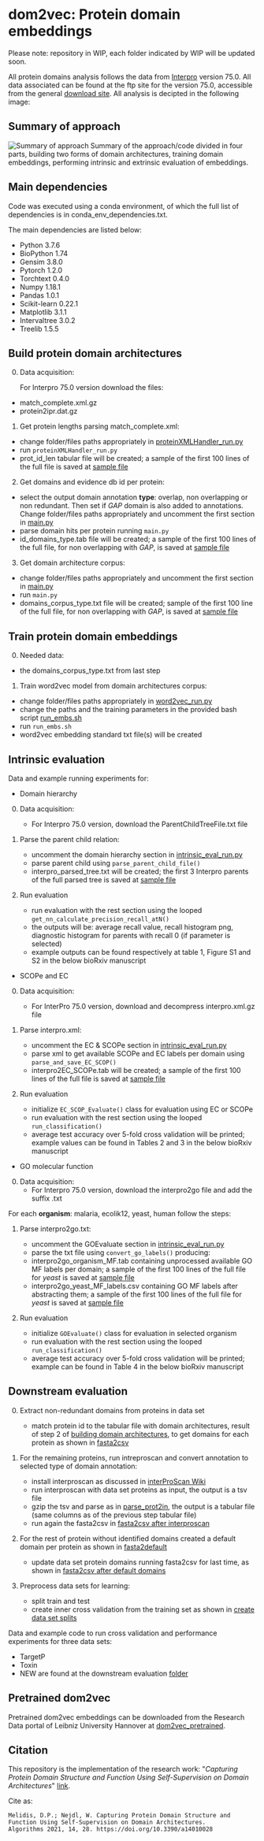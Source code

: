 # dom2vec: Protein domain embeddings
Please note: repository in WIP, each folder indicated by WIP will be updated soon.

All protein domains analysis follows the data from [Interpro](https://www.ebi.ac.uk/interpro/) version 75.0.
All data associated can be found at the ftp site for the version 75.0, accessible from the general [download site](https://www.ebi.ac.uk/interpro/download/).
All analysis is decipted in the following image:

## Summary of approach
![Summary of approach](dom2vec_approach.png "Summary of approach")
Summary of the approach/code divided in four parts, building two forms of domain architectures, training domain embeddings, performing intrinsic and extrinsic evaluation of embeddings.

## Main dependencies
Code was executed using a conda environment, of which the full list of dependencies is in conda_env_dependencies.txt.

The main dependencies are listed below:
* Python 3.7.6
* BioPython 1.74
* Gensim 3.8.0
* Pytorch 1.2.0
* Torchtext 0.4.0
* Numpy 1.18.1
* Pandas 1.0.1
* Scikit-learn 0.22.1
* Matplotlib 3.1.1
* Intervaltree 3.0.2
* Treelib 1.5.5

## Build protein domain architectures
0. Data acquisition:

   For Interpro 75.0 version download the files:
* match_complete.xml.gz
* protein2ipr.dat.gz

1. Get protein lengths parsing match_complete.xml:
* change folder/files paths appropriately in [proteinXMLHandler_run.py](code/proteinXMLHandler_run.py)
* run `proteinXMLHandler_run.py`
* prot_id_len tabular file will be created; a sample of the first 100 lines of the full file is saved at [sample file](domain_architecture_creation/prot_id_len_sample_100.tab)

2. Get domains and evidence db id per protein:
* select the output domain annotation **type**: overlap, non overlapping or non redundant. Then set if *GAP* domain is also added to annotations. 
  Change folder/files paths appropriately and uncomment the first section in [main.py](code/main.py) 
* parse domain hits per protein running `main.py`
* id_domains_type.tab file will be created; a sample of the first 100 lines of the full file, for non overlapping with *GAP*, is saved at [sample file](domain_architecture_creation/id_domains_no_overlap_gap_sample_100.tab)

3. Get domain architecture corpus:
* change folder/files paths appropriately and uncomment the first section in [main.py](code/main.py)
* run `main.py`
* domains_corpus_type.txt file will be created; sample of the first 100 line of the full file, for non overlapping with *GAP*, is saved at [sample file](domain_architecture_creation/domains_corpus_no_overlap_gap_sample_100.txt)

## Train protein domain embeddings
0. Needed data:
* the domains_corpus_type.txt from last step

1. Train word2vec model from domain architectures corpus:
* change folder/files paths appropriately in [word2vec_run.py](code/word2vec_run.py)
* change the paths and the training parameters in the provided bash script [run_embs.sh](domain_embeddings_training/run_embs.sh)
* run `run_embs.sh`
* word2vec embedding standard txt file(s) will be created

## Intrinsic evaluation
Data and example running experiments for:
* Domain hierarchy

0. Data acquisition:
   * For Interpro 75.0 version, download the ParentChildTreeFile.txt file

1. Parse the parent child relation:
   * uncomment the domain hierarchy section in [intrinsic_eval_run.py](code/intrinsic_eval_run.py)
   * parse parent child using `parse_parent_child_file()`
   * interpro_parsed_tree.txt will be created; the first 3 Interpro parents of the full parsed tree is saved at [sample file](intrinsic_evaluation/domain_hierarchy/interpro_parsed_tree_sample_3parents.txt)

2. Run evaluation
   * run evaluation with the rest section using the looped `get_nn_calculate_precision_recall_atN()`
   * the outputs will be: average recall value, recall histogram png, diagnostic histogram for parents with recall 0 (if parameter is selected)
   * example outputs can be found respectively at table 1, Figure S1 and S2 in the below bioRxiv manuscript

* SCOPe and EC
0. Data acquisition:
   * For InterPro 75.0 version, download and decompress interpro.xml.gz file

1. Parse interpro.xml:
   * uncomment the EC & SCOPe section in [intrinsic_eval_run.py](code/intrinsic_eval_run.py)
   * parse xml to get available SCOPe and EC labels per domain using `parse_and_save_EC_SCOP()`
   * interpro2EC_SCOPe.tab will be created; a sample of the first 100 lines of the full file is saved at [sample file](intrinsic_evaluation/SCOPe_EC/interpro2EC_SCOPe_sample_100.tab)

2. Run evaluation
   * initialize `EC_SCOP_Evaluate()` class for evaluation using EC or SCOPe
   * run evaluation with the rest section using the looped `run_classification()`
   * average test accuracy over 5-fold cross validation will be printed; example values can be found in Tables 2 and 3 in the below bioRxiv manuscript

* GO molecular function
0. Data acquisition:
   * For Interpro 75.0 version, download the interpro2go file and add the suffix .txt

For each **organism**: malaria, ecolik12, yeast, human follow the steps:
1. Parse interpro2go.txt:
   * uncomment the GOEvaluate section in [intrinsic_eval_run.py](code/intrinsic_eval_run.py)
   * parse the txt file using `convert_go_labels()` producing:
   * interpro2go_organism_MF.tab containing unprocessed available GO MF labels per domain; a sample of the first 100 lines of the full file for *yeast* is saved at [sample file](intrinsic_evaluation/GO_molecular_function/interpro2go_yeast_MF_sample_100.tab)
   * interpro2go_yeast_MF_labels.csv containing GO MF labels after abstracting them; a sample of the first 100 lines of the full file for *yeast* is saved at [sample file](intrinsic_evaluation/GO_molecular_function/interpro2go_yeast_MF_labels_sample_100.csv)

2. Run evaluation
   * initialize `GOEvaluate()` class for evaluation in selected organism
   * run evaluation with the rest section using the looped `run_classification()`
   * average test accuracy over 5-fold cross validation will be printed; example can be found in Table 4 in the below bioRxiv manuscript
 
## Downstream evaluation
0. Extract non-redundant domains from proteins in data set
   * match protein id to the tabular file with domain architectures, result of step 2 of [building domain architectures](https://github.com/damianosmel/dom2vec#build-protein-domain-architectures),
   to get domains for each protein as shown in [fasta2csv](https://github.com/damianosmel/dom2vec/blob/7a8de7994220d33577b31f74cf37ea5ed675c85b/code/extrinsic_eval_run.py#L253)
1. For the remaining proteins, run intreproscan and convert annotation to selected type of domain annotation:
   * install interproscan as discussed in [interProScan Wiki](https://github.com/ebi-pf-team/interproscan/wiki)
   * run interproscan with data set proteins as input, the output is a tsv file
   * gzip the tsv and parse as in [parse_prot2in](https://github.com/damianosmel/dom2vec/blob/7a8de7994220d33577b31f74cf37ea5ed675c85b/code/main.py#L127), the output is a tabular file (same columns as of the previous step tabular file)
   * run again the fasta2csv in [fasta2csv after interproscan](https://github.com/damianosmel/dom2vec/blob/7a8de7994220d33577b31f74cf37ea5ed675c85b/code/extrinsic_eval_run.py#L258)
2. For the rest of protein without identified domains created a default domain per protein as shown in [fasta2default](https://github.com/damianosmel/dom2vec/blob/7a8de7994220d33577b31f74cf37ea5ed675c85b/code/main.py#L134)
   * update data set protein domains running fasta2csv for last time, as shown in [fasta2csv after default domains](https://github.com/damianosmel/dom2vec/blob/7a8de7994220d33577b31f74cf37ea5ed675c85b/code/extrinsic_eval_run.py#L267)

3. Preprocess data sets for learning:
   * split train and test
   * create inner cross validation from the training set
   as shown in [create data set splits](https://github.com/damianosmel/dom2vec/blob/7a8de7994220d33577b31f74cf37ea5ed675c85b/code/extrinsic_eval_run.py#L277)

Data and example code to run cross validation and performance experiments for three data sets:
* TargetP
* Toxin
* NEW
are found at the downstream evaluation [folder](https://github.com/damianosmel/dom2vec/tree/master/downstream_evaluation)

## Pretrained dom2vec
Pretrained dom2vec embeddings can be downloaded from the Research Data portal of Leibniz University Hannover at [dom2vec_pretrained](https://data.uni-hannover.de/dataset/dom2vec_pretrained).

## Citation
This repository is the implementation of the research work: "*Capturing Protein Domain Structure and Function Using Self-Supervision on Domain Architectures*" [link](https://www.mdpi.com/1999-4893/14/1/28).

Cite as:
```
Melidis, D.P.; Nejdl, W. Capturing Protein Domain Structure and Function Using Self-Supervision on Domain Architectures.
Algorithms 2021, 14, 28. https://doi.org/10.3390/a14010028
```
